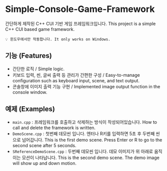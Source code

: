 # Simple-Console-Game-Framework

간단하게 제작된 C++ CUI 기반 게임 프레임워크입니다.
This project is a simple C++ CUI based game framework. 

` 💡 윈도우에서만 작동합니다. It only works on Windows. `

## 기능 (Features)

* 간단한 로직 / Simple logic.
* 키보드 입력, 씬, 글씨 출력 등 관리가 간편한 구성 / Easy-to-manage configuration such as keyboard input, scene, and text output. 
* 콘솔창에 이미지 출력 기능 구현 / Implemented image output function in the console window. 

## 예제 (Examples)

* `main.cpp` : 프레임워크를 호출하고 삭제하는 방식이 작성되어있습니다. How to call and delete the framework is written. 
* `DemoScene.cpp` : 첫번째 데모씬 입니다. 엔터나 R키를 입력하면 5초 후 두번째 씬으로 넘어갑니다. This is the first demo scene. Press Enter or R to go to the second scene after 5 seconds. 
* `SReferenceDemoScene.cpp` : 두번째 데모씬 입니다. 데모 이미지가 위 아래로 움직이는 모션이 나타납니다. This is the second demo scene. The demo image will show up and down motion. 
